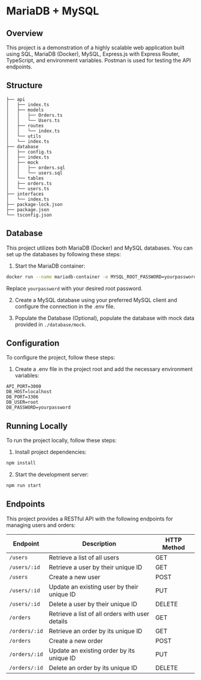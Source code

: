 # MariaDB + MySQL

## Overview

This project is a demonstration of a highly scalable web application built using SQL, MariaDB (Docker), MySQL, Express.js with Express Router, TypeScript, and environment variables.
Postman is used for testing the API endpoints.

## Structure

```
├── api
│   ├── index.ts
│   ├── models
│   │   ├── Orders.ts
│   │   └── Users.ts
│   ├── routes
│   │   └── index.ts
│   └── utils
│   └── index.ts
├── database
│   ├── config.ts
│   ├── index.ts
│   ├── mock
│   │   ├── orders.sql
│   │   └── users.sql
│   └── tables
│   ├── orders.ts
│   └── users.ts
├── interfaces
│   └── index.ts
├── package-lock.json
├── package.json
└── tsconfig.json
```

## Database

This project utilizes both MariaDB (Docker) and MySQL databases. You can set up the databases by following these steps:

1. Start the MariaDB container:

```bash
docker run --name mariadb-container -e MYSQL_ROOT_PASSWORD=yourpassword -d -p 3306:3306 mariadb
```

Replace `yourpassword` with your desired root password.

2. Create a MySQL database using your preferred MySQL client and configure the connection in the .env file.

3. Populate the Database (Optional), populate the database with mock data provided in `./database/mock`.

## Configuration

To configure the project, follow these steps:

1. Create a .env file in the project root and add the necessary environment variables:

```env
API_PORT=3000
DB_HOST=localhost
DB_PORT=3306
DB_USER=root
DB_PASSWORD=yourpassword
```

## Running Locally

To run the project locally, follow these steps:

1. Install project dependencies:

```bash
npm install
```

2. Start the development server:

```bash
npm run start
```

## Endpoints

This project provides a RESTful API with the following endpoints for managing users and orders:

| Endpoint      | Description                                     | HTTP Method |
| ------------- | ----------------------------------------------- | ----------- |
| `/users`      | Retrieve a list of all users                    | GET         |
| `/users/:id`  | Retrieve a user by their unique ID              | GET         |
| `/users`      | Create a new user                               | POST        |
| `/users/:id`  | Update an existing user by their unique ID      | PUT         |
| `/users/:id`  | Delete a user by their unique ID                | DELETE      |
| `/orders`     | Retrieve a list of all orders with user details | GET         |
| `/orders/:id` | Retrieve an order by its unique ID              | GET         |
| `/orders`     | Create a new order                              | POST        |
| `/orders/:id` | Update an existing order by its unique ID       | PUT         |
| `/orders/:id` | Delete an order by its unique ID                | DELETE      |
